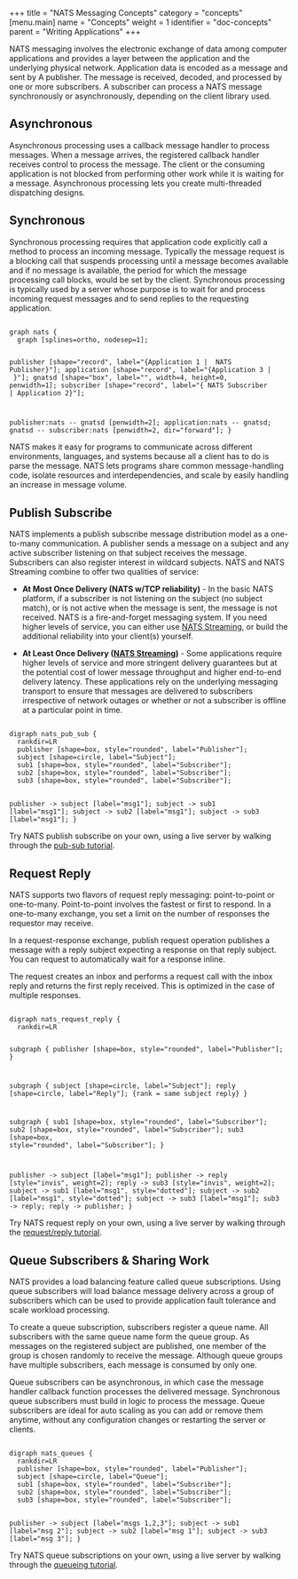+++
title = "NATS Messaging Concepts"
category = "concepts"
[menu.main]
  name = "Concepts"
  weight = 1
  identifier = "doc-concepts"
  parent = "Writing Applications"
+++

NATS messaging involves the electronic exchange of data among computer applications and provides a layer between the application and the underlying physical network. Application data is encoded as a message and sent by A publisher. The message is received, decoded, and processed by one or more subscribers. A subscriber can process a NATS message synchronously or asynchronously, depending on the client library used. 

## Asynchronous

Asynchronous processing uses a callback message handler to process messages. When a message arrives, the registered callback handler receives control to process the message. The client or the consuming application is not blocked from performing other work while it is waiting for a message. Asynchronous processing lets you create multi-threaded dispatching designs.

## Synchronous

Synchronous processing requires that application code explicitly call a method to process an incoming message. Typically the message request is a blocking call that suspends processing until a message becomes available and if no message is available, the period for which the message processing call blocks, would be set by the client. Synchronous processing is typically used by a server whose purpose is to wait for and process incoming request messages and to send replies to the requesting application.

<div class="graphviz"><code data-viz="dot">
graph nats {
  graph [splines=ortho, nodesep=1];

  publisher [shape="record", label="{Application 1 | <nats> NATS Publisher}"];
  application [shape="record", label="{Application 3 | <nats>  }"];
  gnatsd [shape="box", label="", width=4, height=0, penwidth=1];
  subscriber [shape="record", label="{<nats> NATS Subscriber | Application 2}"];

  publisher:nats -- gnatsd [penwidth=2];
  application:nats -- gnatsd;
  gnatsd -- subscriber:nats [penwidth=2, dir="forward"];
}
</code></div>

NATS makes it easy for programs to communicate across different environments, languages, and systems because all a client has to do is parse the message. NATS lets programs share common message-handling code, isolate resources and interdependencies, and scale by easily handling an increase in message volume.

## <a name="pubsub"></a>Publish Subscribe

NATS implements a publish subscribe message distribution model as a one-to-many communication. A publisher sends a message on a subject and any active subscriber listening on that subject receives the message. Subscribers can also register interest in wildcard subjects. NATS and NATS Streaming combine to offer two qualities of service:

- **At Most Once Delivery (NATS w/TCP reliability)** - In the basic NATS platform, if a subscriber is not listening on the subject (no subject match), or is not active when the message is sent, the message is not received. NATS is a fire-and-forget messaging system. If you need higher levels of service, you can either use [NATS Streaming](/documentation/streaming/nats-streaming-intro/), or build the additional reliability into your client(s) yourself.

- **At Least Once Delivery ([NATS Streaming](/documentation/streaming/nats-streaming-intro/))** -  Some applications require higher levels of service and more stringent delivery guarantees but at the potential cost of lower message throughput and higher end-to-end delivery latency. These applications rely on the underlying messaging transport to ensure that messages are delivered to subscribers irrespective of network outages or whether or not a subscriber is offline at a particular point in time.

<div class="graphviz"><code data-viz="dot">
digraph nats_pub_sub {
  rankdir=LR
  publisher [shape=box, style="rounded", label="Publisher"];
  subject [shape=circle, label="Subject"];
  sub1 [shape=box, style="rounded", label="Subscriber"];
  sub2 [shape=box, style="rounded", label="Subscriber"];
  sub3 [shape=box, style="rounded", label="Subscriber"];

  publisher -> subject [label="msg1"];
  subject -> sub1 [label="msg1"];
  subject -> sub2 [label="msg1"];
  subject -> sub3 [label="msg1"];
}
</code></div>

Try NATS publish subscribe on your own, using a live server by walking through the [pub-sub tutorial](/doc/additional_documentation/nats-pub-sub).

## <a name="reqrep"></a>Request Reply

NATS supports two flavors of request reply messaging: point-to-point or one-to-many. Point-to-point involves the fastest or first to respond. In a one-to-many exchange, you set a limit on the number of responses the requestor may receive.

In a request-response exchange, publish request operation publishes a message with a reply subject expecting a response on that reply subject. You can request to automatically wait for a response inline.

The request creates an inbox and performs a request call with the inbox reply and returns the first reply received. This is optimized in the case of multiple responses.

<div class="graphviz"><code data-viz="dot">
digraph nats_request_reply {
  rankdir=LR

  subgraph {
    publisher [shape=box, style="rounded", label="Publisher"];
  }

  subgraph {
    subject [shape=circle, label="Subject"];
    reply [shape=circle, label="Reply"];
    {rank = same subject reply}
  }

  subgraph {
    sub1 [shape=box, style="rounded", label="Subscriber"];
    sub2 [shape=box, style="rounded", label="Subscriber"];
    sub3 [shape=box, style="rounded", label="Subscriber"];
  }

  publisher -> subject [label="msg1"];
  publisher -> reply [style="invis", weight=2];
  reply -> sub3 [style="invis", weight=2];
  subject -> sub1 [label="msg1", style="dotted"];
  subject -> sub2 [label="msg1", style="dotted"];
  subject -> sub3 [label="msg1"];
  sub3 -> reply;
  reply -> publisher;
}
</code></div>

Try NATS request reply on your own, using a live server by walking through the [request/reply tutorial](/doc/additional_documentation/nats-req-rep).

## <a name="queue"></a>Queue Subscribers & Sharing Work

NATS provides a load balancing feature called queue subscriptions. Using queue subscribers will load balance message delivery across a group of subscribers which can be used to provide application fault tolerance and scale workload processing.

To create a queue subscription, subscribers register a queue name. All subscribers with the same queue name form the queue group. As messages on the registered subject are published, one member of the group is chosen randomly to receive the message. Although queue groups have multiple subscribers, each message is consumed by only one.

Queue subscribers can be asynchronous, in which case the message handler callback function processes the delivered message. Synchronous queue subscribers must build in logic to process the message. Queue subscribers are ideal for auto scaling as you can add or remove them anytime, without any configuration changes or restarting the server or clients.

<div class="graphviz"><code data-viz="dot">
digraph nats_queues {
  rankdir=LR
  publisher [shape=box, style="rounded", label="Publisher"];
  subject [shape=circle, label="Queue"];
  sub1 [shape=box, style="rounded", label="Subscriber"];
  sub2 [shape=box, style="rounded", label="Subscriber"];
  sub3 [shape=box, style="rounded", label="Subscriber"];

  publisher -> subject [label="msgs 1,2,3"];
  subject -> sub1 [label="msg 2"];
  subject -> sub2 [label="msg 1"];
  subject -> sub3 [label="msg 3"];
}
</code></div>

Try NATS queue subscriptions on your own, using a live server by walking through the [queueing tutorial](/doc/additional_documentation/nats-queueing).
